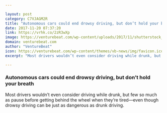 ```yaml
---

layout: post
category: C7VJAGM2R
title: "Autonomous cars could end drowsy driving, but don’t hold your breath"
date: 2017-11-20 07:37:20
link: https://vrhk.co/2zR3wXp
image: https://venturebeat.com/wp-content/uploads/2017/11/shutterstock_573913306-e1511147765693.jpg?fit=780%2C520&strip=all
domain: venturebeat.com
author: "VentureBeat"
icon: https://venturebeat.com/wp-content/themes/vb-news/img/favicon.ico
excerpt: "Most drivers wouldn’t even consider driving while drunk, but few so much as pause before getting behind the wheel when they’re tired—even though drowsy driving can be just as dangerous as drunk driving."

---
```


### Autonomous cars could end drowsy driving, but don’t hold your breath

Most drivers wouldn’t even consider driving while drunk, but few so much as pause before getting behind the wheel when they’re tired—even though drowsy driving can be just as dangerous as drunk driving.